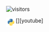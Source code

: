 


![visitors](https://visitor-badge.glitch.me/badge?page_id=atakan9235.atakan9235)



[<img align="left" alt="python" width="26px" src="https://raw.githubusercontent.com/github/explore/80688e429a7d4ef2fca1e82350fe8e3517d3494d/topics/python/python.png"/>][youtube]

